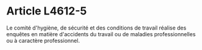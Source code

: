 # Article L4612-5

Le comité d'hygiène, de sécurité et des conditions de travail réalise des enquêtes en matière d'accidents du travail ou de maladies professionnelles ou à caractère professionnel.